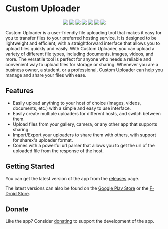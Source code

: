# Custom Uploader

<p align="center">
    <img src="https://img.shields.io/github/license/SrS2225a/custom_uploader?style=flat-square" />
    <img src="https://img.shields.io/github/v/release/SrS2225a/custom_uploader?style=flat-square" />
    <img src="https://img.shields.io/github/stars/SrS2225a/custom_uploader?style=flat-square" />
    <img src="https://img.shields.io/github/forks/SrS2225a/custom_uploader?style=flat-square" />
    <img src="https://img.shields.io/github/issues/SrS2225a/custom_uploader?style=flat-square" />
    <img src="https://img.shields.io/liberapay/patrons/Eris.svg?logo=liberapay&style=flat-square">
    <img src="https://img.shields.io/snyk/vulnerabilities/github/SrS2225a/custom_uploader?style=flat-square" />
    <!-- todo: replace vulnerabilites with github workflow build test (for flutter) -->
</p>

Custom Uploader is a user-friendly file uploading tool that makes it easy for you to transfer files to your preferred hosting service. It is designed to be lightweight and efficient, with a straightforward interface that allows you to upload files quickly and easily. With Custom Uploader, you can upload a variety of different file types, including documents, images, videos, and more. The versatile tool is perfect for anyone who needs a reliable and convenient way to upload files for storage or sharing. Whenever you are a business owner, a student, or a professional, Custom Uploader can help you manage and share your files with ease.

## Features
* Easily upload anything to your host of choice (images, videos, documents, etc.) with a simple and easy to use interface.
* Easily create multiple uploaders for different hosts, and switch between them.
* Upload files from your gallery, camera, or any other app that supports sharing.
* Import/Export your uploaders to share them with others, with support for sharex's uploader format.
* Comes with a powerful url parser that allows you to get the url of the uploaded file from the response of the host.

## Getting Started

You can get the latest version of the app from the [releases](https://github.com/SrS2225a/custom_uploader/releases) page.

The latest versions can also be found on the [Google Play Store](https://play.google.com/store/apps/details?id=com.nyx.custom_uploader) or the [F-Droid Store](https://f-droid.org/en/packages/com.nyx.custom_uploader/).

## Donate
Like the app? Consider [donating](https://liberapay.com/Eris/donate) to support the development of the app.

